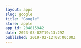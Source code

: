 ```yaml
---
layout: apps
slug: google
title: "Google"
store: apple
app_id: 284815942
date: 2023-03-02T19:13:29Z
published: 2019-02-12T08:00:00Z
---
```


